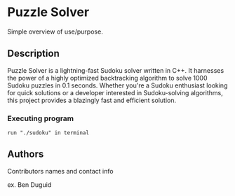 # Puzzle Solver

Simple overview of use/purpose.

## Description

Puzzle Solver is a lightning-fast Sudoku solver written in C++. It harnesses the power of a highly optimized backtracking 
algorithm to solve 1000 Sudoku puzzles in 0.1 seconds. Whether you're a Sudoku enthusiast looking for quick solutions or a 
developer interested in Sudoku-solving algorithms, this project provides a blazingly fast and efficient solution.

### Executing program

```
run "./sudoku" in terminal
```

## Authors

Contributors names and contact info

ex. Ben Duguid
